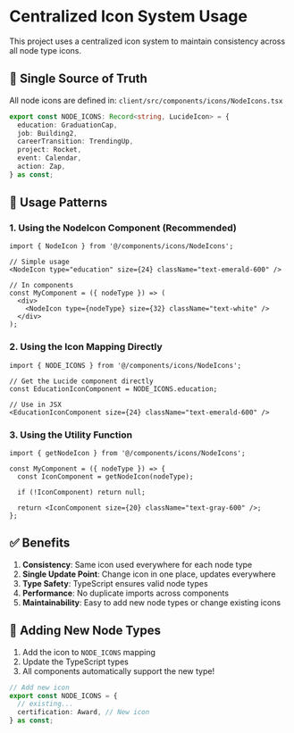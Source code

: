 # Centralized Icon System Usage

This project uses a centralized icon system to maintain consistency across all node type icons.

## 📍 Single Source of Truth

All node icons are defined in: `client/src/components/icons/NodeIcons.tsx`

```typescript
export const NODE_ICONS: Record<string, LucideIcon> = {
  education: GraduationCap,
  job: Building2,
  careerTransition: TrendingUp,
  project: Rocket,
  event: Calendar,
  action: Zap,
} as const;
```

## 🎯 Usage Patterns

### 1. Using the NodeIcon Component (Recommended)
```tsx
import { NodeIcon } from '@/components/icons/NodeIcons';

// Simple usage
<NodeIcon type="education" size={24} className="text-emerald-600" />

// In components
const MyComponent = ({ nodeType }) => (
  <div>
    <NodeIcon type={nodeType} size={32} className="text-white" />
  </div>
);
```

### 2. Using the Icon Mapping Directly
```tsx
import { NODE_ICONS } from '@/components/icons/NodeIcons';

// Get the Lucide component directly
const EducationIconComponent = NODE_ICONS.education;

// Use in JSX
<EducationIconComponent size={24} className="text-emerald-600" />
```

### 3. Using the Utility Function
```tsx
import { getNodeIcon } from '@/components/icons/NodeIcons';

const MyComponent = ({ nodeType }) => {
  const IconComponent = getNodeIcon(nodeType);
  
  if (!IconComponent) return null;
  
  return <IconComponent size={20} className="text-gray-600" />;
};
```

## ✅ Benefits

1. **Consistency**: Same icon used everywhere for each node type
2. **Single Update Point**: Change icon in one place, updates everywhere
3. **Type Safety**: TypeScript ensures valid node types
4. **Performance**: No duplicate imports across components
5. **Maintainability**: Easy to add new node types or change existing icons

## 🔄 Adding New Node Types

1. Add the icon to `NODE_ICONS` mapping
2. Update the TypeScript types
3. All components automatically support the new type!

```typescript
// Add new icon
export const NODE_ICONS = {
  // existing...
  certification: Award, // New icon
} as const;
```